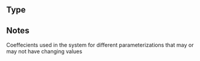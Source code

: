 ## Type

## Notes

Coeffecients used in the system for different parameterizations that may or may not have changing values